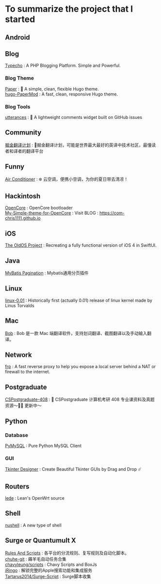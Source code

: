 # To summarize the project that I started

## Android

## Blog
[Typecho](https://github.com/typecho/typecho) : A PHP Blogging Platform. Simple and Powerful.

### Blog Theme
[Paper](https://github.com/nanxiaobei/hugo-paper) : 🥛 A simple, clean, flexible Hugo theme.   
[hugo-PaperMod](https://github.com/adityatelange/hugo-PaperMod) : A fast, clean, responsive Hugo theme.

### Blog Tools
[utterances](https://github.com/utterance/utterances) : 🔮 A lightweight comments widget built on GitHub issues

## Community
[掘金翻译计划](https://github.com/xitu/gold-miner) : 🥇掘金翻译计划，可能是世界最大最好的英译中技术社区，最懂读者和译者的翻译平台

## Funny
[Air Conditioner](https://github.com/YunYouJun/air-conditioner) : ❄️ 云空调，便携小空调，为你的夏日带去清凉！

## Hackintosh
[OpenCore](https://github.com/acidanthera/OpenCorePkg) : OpenCore bootloader  
[My-Simple-theme-for-OpenCore](https://github.com/chris1111/My-Simple-OC-Themes) : Visit BLOG : https://com-chris1111.github.io

## iOS
[The OldOS Project](https://github.com/zzanehip/The-OldOS-Project.git) : Recreating a fully functional version of iOS 4 in SwiftUI.

## Java
[MyBatis Pagination](https://github.com/pagehelper/Mybatis-PageHelper) : Mybatis通用分页插件

## Linux
[linux-0.01](https://github.com/zavg/linux-0.01) : Historically first (actually 0.01) release of linux kernel made by Linus Torvalds

## Mac
[Bob](https://github.com/ripperhe/Bob) : Bob 是一款 Mac 端翻译软件，支持划词翻译、截图翻译以及手动输入翻译。

## Network
[frp](https://github.com/fatedier/frp) : A fast reverse proxy to help you expose a local server behind a NAT or firewall to the internet.

## Postgraduate
[CSPostgraduate-408](https://github.com/CodePanda66/CSPostgraduate-408/tree/master) : 💯 CSPostgraduate 计算机考研 408 专业课资料及真题资源～✍🏻 更新中～

## Python

### Database
[PyMySQL](https://github.com/PyMySQL/PyMySQL) : Pure Python MySQL Client

### GUI
[Tkinter Designer](https://github.com/ParthJadhav/Tkinter-Designer) : Create Beautiful Tkinter GUIs by Drag and Drop ☄️

## Routers
[lede](https://github.com/coolsnowwolf/lede) : Lean's OpenWrt source

## Shell
[nushell](https://github.com/nushell/nushell) : A new type of shell

## Surge or Quantumult X
[Rules And Scripts](https://github.com/blackmatrix7/ios_rule_script) : 各平台的分流规则、复写规则及自动化脚本。    
[chuhe-git](https://github.com/ChuheGit/1) : 薅羊毛自动任务合集  
[chavyleung/scripts](https://github.com/chavyleung/scripts) : Chavy Scripts and BoxJs  
[iRingo](https://github.com/VirgilClyne/iRingo) : 解锁完整的Apple搜索功能和集成服务  
[Tartarus2014/Surge-Script](https://github.com/Tartarus2014/Surge-Script) : Surge脚本收集

